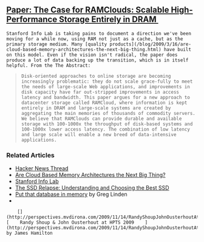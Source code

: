 ## [Paper: The Case for RAMClouds: Scalable High-Performance Storage Entirely in DRAM ](/blog/2009/10/22/paper-the-case-for-ramclouds-scalable-high-performance-stora.html)

    

    

    Stanford Info Lab is taking pains to document a direction we've been moving for a while now, using RAM not just as a cache, but as the primary storage medium. Many [quality products](/blog/2009/3/16/are-cloud-based-memory-architectures-the-next-big-thing.html) have built on this model. Even if the vision isn't radical, the paper does produce a lot of data backing up the transition, which is in itself helpful. From the The Abstract:    

>     Disk-oriented approaches to online storage are becoming increasingly problematic: they do not scale grace-fully to meet the needs of large-scale Web applications, and improvements in disk capacity have far out-stripped improvements in access latency and bandwidth. This paper argues for a new approach to datacenter storage called RAMCloud, where information is kept entirely in DRAM and large-scale systems are created by aggregating the main memories of thousands of commodity servers. We believe that RAMClouds can provide durable and available storage with 100-1000x the throughput of disk-based systems and 100-1000x lower access latency. The combination of low latency and large scale will enable a new breed of data-intensive applications.    

### Related Articles

    

*   [Hacker News Thread](http://news.ycombinator.com/item?id=887999)
*   [Are Cloud Based Memory Architectures the Next Big Thing?](/blog/2009/3/16/are-cloud-based-memory-architectures-the-next-big-thing.html)
*   [Stanford Info Lab](http://infoblog.stanford.edu/)
*   [The SSD Relapse: Understanding and Choosing the Best SSD](http://www.anandtech.com/storage/showdoc.aspx?i=3631&p=22)
*   [](http://glinden.blogspot.com/2009/11/put-that-database-in-memory.html)[Put that database in memory](http://glinden.blogspot.com/2009/11/put-that-database-in-memory.html) by Greg Linden 
*       

        

        

        [](http://perspectives.mvdirona.com/2009/11/14/RandyShoupJohnOusterhoutAtHPTS2009.aspx)[    Randy Shoup & John Ousterhout at HPTS 2009    ](http://perspectives.mvdirona.com/2009/11/14/RandyShoupJohnOusterhoutAtHPTS2009.aspx) by James Hamilton    

        

        

        

    

    